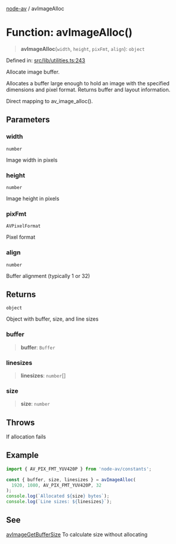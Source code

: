 [node-av](../globals.md) / avImageAlloc

# Function: avImageAlloc()

> **avImageAlloc**(`width`, `height`, `pixFmt`, `align`): `object`

Defined in: [src/lib/utilities.ts:243](https://github.com/seydx/av/blob/f8631fc881b394300b1479f511d55cf1c370a87f/src/lib/utilities.ts#L243)

Allocate image buffer.

Allocates a buffer large enough to hold an image with the specified dimensions
and pixel format. Returns buffer and layout information.

Direct mapping to av_image_alloc().

## Parameters

### width

`number`

Image width in pixels

### height

`number`

Image height in pixels

### pixFmt

`AVPixelFormat`

Pixel format

### align

`number`

Buffer alignment (typically 1 or 32)

## Returns

`object`

Object with buffer, size, and line sizes

### buffer

> **buffer**: `Buffer`

### linesizes

> **linesizes**: `number`[]

### size

> **size**: `number`

## Throws

If allocation fails

## Example

```typescript
import { AV_PIX_FMT_YUV420P } from 'node-av/constants';

const { buffer, size, linesizes } = avImageAlloc(
  1920, 1080, AV_PIX_FMT_YUV420P, 32
);
console.log(`Allocated ${size} bytes`);
console.log(`Line sizes: ${linesizes}`);
```

## See

[avImageGetBufferSize](avImageGetBufferSize.md) To calculate size without allocating
